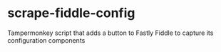 # scrape-fiddle-config
Tampermonkey script that adds a button to Fastly Fiddle to capture its configuration components
